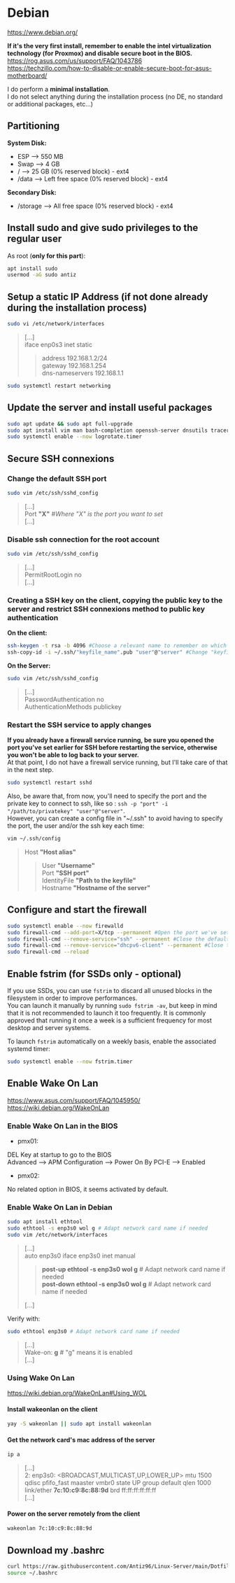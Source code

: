 # Debian

<https://www.debian.org/>

**If it's the very first install, remember to enable the intel virtualization technology (for Proxmox) and disable secure boot in the BIOS.**  
<https://rog.asus.com/us/support/FAQ/1043786>  
<https://techzillo.com/how-to-disable-or-enable-secure-boot-for-asus-motherboard/>

I do perform a **minimal installation**.  
I do not select anything during the installation process (no DE, no standard or additional packages, etc...)

## Partitioning

**System Disk:**  

- ESP   --> 550 MB
- Swap  --> 4 GB
- /     --> 25 GB (0% reserved block) - ext4
- /data --> Left free space (0% reserved block) - ext4

**Secondary Disk:**

- /storage --> All free space (0% reserved block) - ext4

## Install sudo and give sudo privileges to the regular user

As root (**only for this part**):

```bash
apt install sudo
usermod -aG sudo antiz
```

## Setup a static IP Address (if not done already during the installation process)

```bash
sudo vi /etc/network/interfaces
```

> [...]  
> iface enp0s3 inet static  
> > address 192.168.1.2/24  
> > gateway 192.168.1.254  
> > dns-nameservers 192.168.1.1

```bash
sudo systemctl restart networking
```

## Update the server and install useful packages

```bash
sudo apt update && sudo apt full-upgrade
sudo apt install vim man bash-completion openssh-server dnsutils traceroute rsync zip unzip diffutils firewalld mlocate htop curl openssl telnet chrony parted wget logrotate
sudo systemctl enable --now logrotate.timer
```

## Secure SSH connexions

### Change the default SSH port

```bash
sudo vim /etc/ssh/sshd_config
```

> [...]  
> Port **"X"** *#Where "X" is the port you want to set*  
> [...]

### Disable ssh connection for the root account

```bash
sudo vim /etc/ssh/sshd_config
```

> [...]  
> PermitRootLogin no  
> [...]

### Creating a SSH key on the client, copying the public key to the server and restrict SSH connexions method to public key authentication

**On the client:**

```bash
ssh-keygen -t rsa -b 4096 #Choose a relevant name to remember on which server/service/entity you use this key. Also, set a strong passphrase for encryption.
ssh-copy-id -i ~/.ssh/"keyfile_name".pub "user"@"server" #Change "keyfile_name", "user" and "server" according to your environment
```

**On the Server:**

```bash
sudo vim /etc/ssh/sshd_config
```

> [...]  
> PasswordAuthentication no  
> AuthenticationMethods publickey

### Restart the SSH service to apply changes

**If you already have a firewall service running, be sure you opened the port you've set earlier for SSH before restarting the service, otherwise you won't be able to log back to your server.**  
At that point, I do not have a firewall service running, but I'll take care of that in the next step.

```bash
sudo systemctl restart sshd
```

Also, be aware that, from now, you'll need to specify the port and the private key to connect to ssh, like so : `ssh -p "port" -i "/path/to/privatekey" "user"@"server"`.  
However, you can create a config file in "~/.ssh" to avoid having to specify the port, the user and/or the ssh key each time:

```bash
vim ~/.ssh/config
```

> Host **"Host alias"**  
> > User **"Username"**  
> > Port **"SSH port"**  
> > IdentityFile **"Path to the keyfile"**  
> > Hostname **"Hostname of the server"**

## Configure and start the firewall

```bash
sudo systemctl enable --now firewalld
sudo firewall-cmd --add-port=X/tcp --permanent #Open the port we've set for SSH (replace "X" by the port)
sudo firewall-cmd --remove-service="ssh" --permanent #Close the default SSH port
sudo firewall-cmd --remove-service="dhcpv6-client" --permanent #Close the dhcpv6-client port as I don't use it
sudo firewall-cmd --reload
```

## Enable fstrim (for SSDs only - optional)

If you use SSDs, you can use `fstrim` to discard all unused blocks in the filesystem in order to improve performances.  
You can launch it manually by running `sudo fstrim -av`, but keep in mind that it is not recommended to launch it too frequently. It is commonly approved that running it once a week is a sufficient frequency for most desktop and server systems.

To launch `fstrim` automatically on a weekly basis, enable the associated systemd timer:

```bash
sudo systemctl enable --now fstrim.timer
```

## Enable Wake On Lan

<https://www.asus.com/support/FAQ/1045950/>  
<https://wiki.debian.org/WakeOnLan>

### Enable Wake On Lan in the BIOS

- pmx01:

DEL Key at startup to go to the BIOS  
Advanced --> APM Configuration --> Power On By PCI-E --> Enabled

- pmx02:

No related option in BIOS, it seems activated by default.

### Enable Wake On Lan in Debian

```bash
sudo apt install ethtool
sudo ethtool -s enp3s0 wol g # Adapt network card name if needed
sudo vim /etc/network/interfaces
```

> [...]  
> auto enp3s0
> iface enp3s0 inet manual  
> > **post-up ethtool -s enp3s0 wol g** # Adapt network card name if needed  
> > **post-down ethtool -s enp3s0 wol g** # Adapt network card name if needed  
>
> [...]

Verify with:

```bash
sudo ethtool enp3s0 # Adapt network card name if needed  

```

> [...]  
> Wake-on: **g** # "g" means it is enabled  
> [...]

### Using Wake On Lan

<https://wiki.debian.org/WakeOnLan#Using_WOL>

#### Install wakeonlan on the client

```bash
yay -S wakeonlan || sudo apt install wakeonlan
```

#### Get the network card's mac address of the server

```bash
ip a
```

> [...]  
> 2: enp3s0: <BROADCAST,MULTICAST,UP,LOWER_UP> mtu 1500 qdisc pfifo_fast maaster vmbr0 state UP group default qlen 1000  
> link/ether **7c:10:c9:8c:88:9d** brd ff:ff:ff:ff:ff:ff  
> [...]

#### Power on the server remotely from the client

```bash
wakeonlan 7c:10:c9:8c:88:9d
```

## Download my .bashrc

```bash
curl https://raw.githubusercontent.com/Antiz96/Linux-Server/main/Dotfiles/Bashrc/Debian-Ubuntu-Server -o ~/.bashrc
source ~/.bashrc
```
